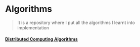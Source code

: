 # Algorithms
> It is a repository where I put all the algorithms I learnt into implementation


#### [Distributed Computing Algorithms](Distributed%20Systems/Readme.md)